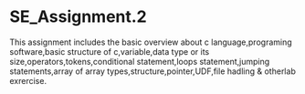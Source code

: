 # SE_Assignment.2
This assignment includes the basic overview about c language,programing software,basic structure of c,variable,data type or its size,operators,tokens,conditional statement,loops statement,jumping statements,array of array types,structure,pointer,UDF,file hadling & otherlab exrercise.
